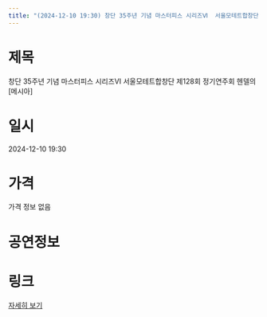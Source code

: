 ```yaml
---
title: "(2024-12-10 19:30) 창단 35주년 기념 마스터피스 시리즈Ⅵ  서울모테트합창단 제128회 정기연주회   헨델의 [메시아]"
---
```


# 제목
창단 35주년 기념 마스터피스 시리즈Ⅵ  서울모테트합창단 제128회 정기연주회   헨델의 [메시아]

# 일시
2024-12-10 19:30

# 가격
가격 정보 없음

# 공연정보
  
  


# 링크
[자세히 보기](https://www.sac.or.kr/site/main/show/show_view?SN=60761 "https://www.sac.or.kr/site/main/show/show_view?SN=60761")
